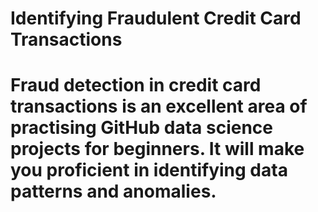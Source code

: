 # Identifying Fraudulent Credit Card Transactions

# Fraud detection in credit card transactions is an excellent area of practising GitHub data science projects for beginners. It will make you proficient in identifying data patterns and anomalies.
